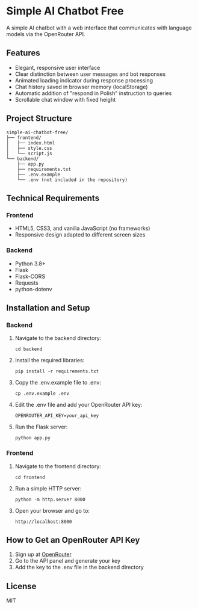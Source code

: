 # Simple AI Chatbot Free

A simple AI chatbot with a web interface that communicates with language models via the OpenRouter API.

## Features

- Elegant, responsive user interface
- Clear distinction between user messages and bot responses
- Animated loading indicator during response processing
- Chat history saved in browser memory (localStorage)
- Automatic addition of "respond in Polish" instruction to queries
- Scrollable chat window with fixed height

## Project Structure

```
simple-ai-chatbot-free/
├── frontend/
│   ├── index.html
│   ├── style.css
│   └── script.js
└── backend/
    ├── app.py
    ├── requirements.txt
    ├── .env.example
    └── .env (not included in the repository)
```

## Technical Requirements

### Frontend
- HTML5, CSS3, and vanilla JavaScript (no frameworks)
- Responsive design adapted to different screen sizes

### Backend
- Python 3.8+
- Flask
- Flask-CORS
- Requests
- python-dotenv

## Installation and Setup

### Backend

1. Navigate to the backend directory:
   ```
   cd backend
   ```

2. Install the required libraries:
   ```
   pip install -r requirements.txt
   ```

3. Copy the .env.example file to .env:
   ```
   cp .env.example .env
   ```

4. Edit the .env file and add your OpenRouter API key:
   ```
   OPENROUTER_API_KEY=your_api_key
   ```

5. Run the Flask server:
   ```
   python app.py
   ```

### Frontend

1. Navigate to the frontend directory:
   ```
   cd frontend
   ```

2. Run a simple HTTP server:
   ```
   python -m http.server 8000
   ```

3. Open your browser and go to:
   ```
   http://localhost:8000
   ```

## How to Get an OpenRouter API Key

1. Sign up at [OpenRouter](https://openrouter.ai/)
2. Go to the API panel and generate your key
3. Add the key to the .env file in the backend directory

## License

MIT
